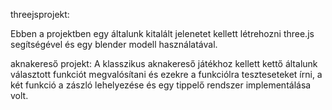 threejsprojekt:

Ebben a projektben egy általunk kitalált jelenetet kellett létrehozni three.js segítségével és egy blender modell           használatával.

aknakereső projekt:
  A klasszikus aknakereső játékhoz kellett kettő általunk választott funkciót megvalósítani és ezekre a funkciólra teszteseteket írni, a két funkció a zászló lehelyezése és egy tippelő rendszer implementálása volt.
  
